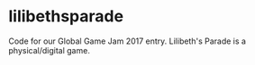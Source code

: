 # lilibethsparade
Code for our Global Game Jam 2017 entry. Lilibeth's Parade is a physical/digital game.
